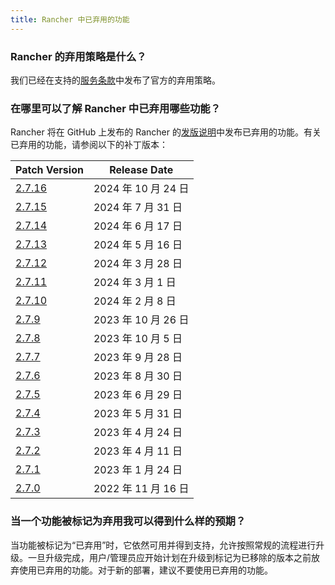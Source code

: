 ```yaml
---
title: Rancher 中已弃用的功能
---
```


<head>
  <link rel="canonical" href="https://ranchermanager.docs.rancher.com/zh/faq/deprecated-features"/>
</head>

### Rancher 的弃用策略是什么？

我们已经在支持的[服务条款](https://rancher.com/support-maintenance-terms)中发布了官方的弃用策略。

### 在哪里可以了解 Rancher 中已弃用哪些功能？

Rancher 将在 GitHub 上发布的 Rancher 的[发版说明](https://github.com/rancher/rancher/releases)中发布已弃用的功能。有关已弃用的功能，请参阅以下的补丁版本：

| Patch Version                                                     | Release Date       |
| ----------------------------------------------------------------- | -------------------|
| [2.7.16](https://github.com/rancher/rancher/releases/tag/v2.7.16) | 2024 年 10 月 24 日 |
| [2.7.15](https://github.com/rancher/rancher/releases/tag/v2.7.15) | 2024 年 7 月 31 日  |
| [2.7.14](https://github.com/rancher/rancher/releases/tag/v2.7.14) | 2024 年 6 月 17 日  |
| [2.7.13](https://github.com/rancher/rancher/releases/tag/v2.7.13) | 2024 年 5 月 16 日  |
| [2.7.12](https://github.com/rancher/rancher/releases/tag/v2.7.12) | 2024 年 3 月 28 日  |
| [2.7.11](https://github.com/rancher/rancher/releases/tag/v2.7.11) | 2024 年 3 月 1 日   |
| [2.7.10](https://github.com/rancher/rancher/releases/tag/v2.7.10) | 2024 年 2 月 8 日   |
| [2.7.9](https://github.com/rancher/rancher/releases/tag/v2.7.9)   | 2023 年 10 月 26 日 |
| [2.7.8](https://github.com/rancher/rancher/releases/tag/v2.7.8)   | 2023 年 10 月 5 日  |
| [2.7.7](https://github.com/rancher/rancher/releases/tag/v2.7.7)   | 2023 年 9 月 28 日  |
| [2.7.6](https://github.com/rancher/rancher/releases/tag/v2.7.6)   | 2023 年 8 月 30 日  |
| [2.7.5](https://github.com/rancher/rancher/releases/tag/v2.7.5)   | 2023 年 6 月 29 日  |
| [2.7.4](https://github.com/rancher/rancher/releases/tag/v2.7.4)   | 2023 年 5 月 31 日  |
| [2.7.3](https://github.com/rancher/rancher/releases/tag/v2.7.3)   | 2023 年 4 月 24 日  |
| [2.7.2](https://github.com/rancher/rancher/releases/tag/v2.7.2)   | 2023 年 4 月 11 日  |
| [2.7.1](https://github.com/rancher/rancher/releases/tag/v2.7.1)   | 2023 年 1 月 24 日  |
| [2.7.0](https://github.com/rancher/rancher/releases/tag/v2.7.0)   | 2022 年 11 月 16 日 |

### 当一个功能被标记为弃用我可以得到什么样的预期？

当功能被标记为“已弃用”时，它依然可用并得到支持，允许按照常规的流程进行升级。一旦升级完成，用户/管理员应开始计划在升级到标记为已移除的版本之前放弃使用已弃用的功能。对于新的部署，建议不要使用已弃用的功能。
